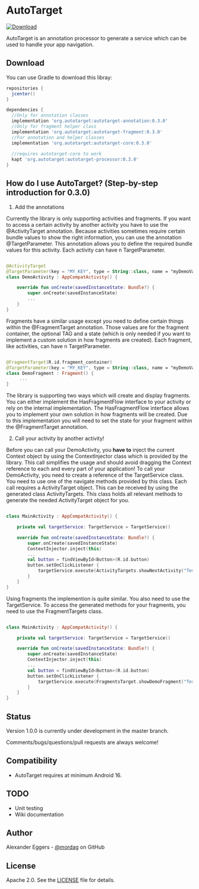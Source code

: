 AutoTarget
=====
[![Download](https://api.bintray.com/packages/mordag/android/autotarget-core/images/download.svg) ](https://bintray.com/mordag/android/autotarget-core/_latestVersion)

AutoTarget is an annotation processor to generate a service which can be used to handle your app navigation.

Download
--------
You can use Gradle to download this libray:

```gradle
repositories {
  jcenter()
}

dependencies {
  //Only for annotation classes
  implementation 'org.autotarget:autotarget-annotation:0.3.0'
  //Only for fragment helper class
  implementation 'org.autotarget:autotarget-fragment:0.3.0'
  //For annotation and helper classes
  implementation 'org.autotarget:autotarget-core:0.3.0'
  
  //requires autotarget-core to work
  kapt 'org.autotarget:autotarget-processor:0.3.0'
}
```

How do I use AutoTarget? (Step-by-step introduction for 0.3.0)
-------------------

1. Add the annotations

Currently the library is only supporting activities and fragments. If you want to access a certain activity by another activity you have to use the @ActivityTarget annotation. Because activities sometimes require certain bundle values to show the right information, you can use the annotation @TargetParameter. This annotation allows you to define the required bundle values for this activity. Each activity can have n TargetParameter.

```kotlin

@ActivityTarget
@TargetParameter(key = "MY_KEY", type = String::class, name = "myDemoValue")
class DemoActivity : AppCompatActivity() {

    override fun onCreate(savedInstanceState: Bundle?) {
        super.onCreate(savedInstanceState)
        ...
    }
}
```

Fragments have a similar usage except you need to define certain things within the @FragmentTarget annotation. Those values are for the fragment container, the optional TAG and a state (which is only needed if you want to implement a custom solution in how fragments are created). Each fragment, like activities, can have n TargetParameter. 

```kotlin

@FragmentTarget(R.id.fragment_container)
@TargetParameter(key = "MY_KEY", type = String::class, name = "myDemoValue")
class DemoFragment : Fragment() {
     ...
}
```

The library is supporting two ways which will create and display fragments. You can either implement the HasFragmentFlow interface to your activity or rely on the internal implementation. The HasFragmentFlow interface allows you to implement your own solution in how fragments will be created. Due to this implementation you will need to set the state for your fragment within the @FragmentTarget annotation.

2. Call your activity by another activity!

Before you can call your DemoActivity, you **have to** inject the current Context object by using the ContextInjector class which is provided by the library. This call simplifies the usage and should avoid dragging the Context reference to each and every part of your application! To call your DemoActivity, you need to create a reference of the TargetService class. You need to use one of the navigate methods provided by this class. Each call requires a ActivityTarget object. This can be received by using the generated class ActivityTargets. This class holds all relevant methods to generate the needed ActivityTarget object for you.

```kotlin

class MainActivity : AppCompatActivity() {

    private val targetService: TargetService = TargetService()

    override fun onCreate(savedInstanceState: Bundle?) {
        super.onCreate(savedInstanceState)
        ContextInjector.inject(this)
        ...
        val button = findViewById<Button>(R.id.button)
        button.setOnClickListener {
            targetService.execute(ActivityTargets.showNextActivity("Test successful!"))
        }
    }
}

```

Using fragments the implemention is quite similar. You also need to use the TargetService. To access the generated methods for your fragments, you need to use the FragmentTargets class.

```kotlin

class MainActivity : AppCompatActivity() {

    private val targetService: TargetService = TargetService()

    override fun onCreate(savedInstanceState: Bundle?) {
        super.onCreate(savedInstanceState)
        ContextInjector.inject(this)
        ...
        val button = findViewById<Button>(R.id.button)
        button.setOnClickListener {
            targetService.execute(FragmentsTarget.showDemoFragment("Test successful!"))
        }
    }
}

```

Status
------
Version 1.0.0 is currently under development in the master branch.

Comments/bugs/questions/pull requests are always welcome!

Compatibility
-------------

 * AutoTarget requires at minimum Android 16.
 
TODO
-------------
* Unit testing
* Wiki documentation

Author
------
Alexander Eggers - [@mordag][2] on GitHub

License
-------
Apache 2.0. See the [LICENSE][1] file for details.


[1]: https://github.com/Mordag/autotarget/blob/master/LICENSE
[2]: https://github.com/Mordag
